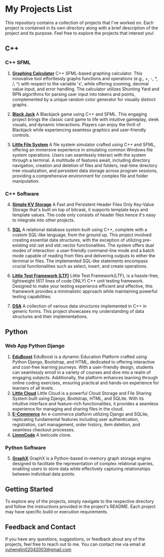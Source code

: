 # My Projects List

This repository contains a collection of projects that I've worked on. Each project is contained in its own directory along with a brief description of the project and its purpose. Feel free to explore the projects that interest you!

## C++

### C++ SFML

1. **[Graphing Calculator](https://github.com/Serenity0204/Graphing-Calculator)**
   C++ SFML-based graphing calculator. This innovative tool effortlessly graphs functions and operations (e.g., +, -, *, /, ^) with respect to the variable 'x', while offering zooming, decimal value input, and error handling. The calculator utilizes Shunting Yard and   RPN algorithms for parsing user input into tokens and points, complemented by a unique random color generator for visually distinct graphs.

2. **[Black Jack](https://github.com/Serenity0204/Black-Jack-SFML)**
   A Blackjack game using C++ and SFML. This engaging project brings the classic card game to life with intuitive gameplay, sleek visuals, and dynamic interactions. Players can enjoy the thrill of Blackjack while experiencing seamless graphics and user-friendly controls.
3. **[Little File System](https://github.com/Serenity0204/Little-File-System)**
   A file system simulator crafted using C++ and SFML, offering an immersive experience in simulating common Windows file system operations. Users can seamlessly interact with the system through a terminal. A multitude of features await, including directory navigation, creation and deletion of files and folders, real-time directory tree visualization, and persistent data storage across program sessions, providing a comprehensive environment for complex file and folder manipulation.

### C++ Software 

4. **[Simple KV Storage](https://github.com/Serenity0204/Simple-KV-Storage)**
   A Fast and Persistent Header Files Only Key-Value Storage that's built on top of bitcask, it supports template keys and template values. The code only consists of header files hence it's easy to integrate into other projects.

5. **[SQL](https://github.com/Serenity0204/SQL)**
   A relational database system built using C++, complete with a custom SQL-like language, from the ground up. This project involved creating essential data structures, with the exception of utilizing pre-existing std::set and std::vector functionalities. The system offers dual modes of interaction: a user-friendly command-line mode and a batch mode capable of reading from files and delivering outputs to either the terminal or files. The implemented SQL-like statements encompass crucial functionalities such as select, insert, and create operations.

6. **[Little Test Framework (LTF)](https://github.com/Serenity0204/Little-Test-Framework)**
   Little Test Framework(LTF), is a hassle-free, lightweight (617 lines of code ONLY) C++ unit testing framework. Designed to make your testing experience efficient and effective, this framework provides a minimalistic approach while maintaining powerful testing capabilities.
7. **[DSA](https://github.com/Serenity0204/DSA)**
   A collection of various data structures implemented in C++ in generic forms. This project showcases my understanding of data structures and their implementations.

## Python

### Web App Python Django

1. **[EduBoost](https://github.com/Serenity0204/eduboost)**
   EduBoost is a dynamic Education Platform crafted using Python Django, Bootstrap, and HTML, dedicated to offering interactive and cost-free learning journeys. With a user-friendly design, students can seamlessly enroll in a variety of courses and dive into a realm of engaging subjects. Additionally, the platform enhances learning through online coding exercises, ensuring practical and hands-on experience for learners of all levels.
2. **[Little Cloud](https://github.com/Serenity0204/Little-Cloud)**
  Little Cloud is a powerful Cloud Storage and File Sharing System built using Django, Bootstrap, HTML, and SQLite. With its intuitive interface and feature-rich functionalities, it provides a seamless experience for managing and sharing files in the cloud.
3. **[E-Commerce](https://github.com/Serenity0204/e-commerce)**
   An e-commerce platform utilizing Django and SQLite, replicating fundamental features including user authentication, registration, cart management, order history, item deletion, and seamless checkout processes.
4. **[LinnnCode](https://github.com/Serenity0204/LinnnCode)**
   A leetcode clone.
### Python Software
5. **[GraphX](https://github.com/Serenity0204/GraphX)**
GraphX is a Python-based in-memory graph storage engine designed to facilitate the representation of complex relational queries, enabling users to store data while effectively capturing relationships between individual data points.


## Getting Started

To explore any of the projects, simply navigate to the respective directory and follow the instructions provided in the project's README. Each project may have specific build or execution requirements.

## Feedback and Contact

If you have any questions, suggestions, or feedback about any of the projects, feel free to reach out to me. You can contact me via email at [yuhenglin02042003@gmail.com](mailto:yuhenglin02042003@gmail.com) 

